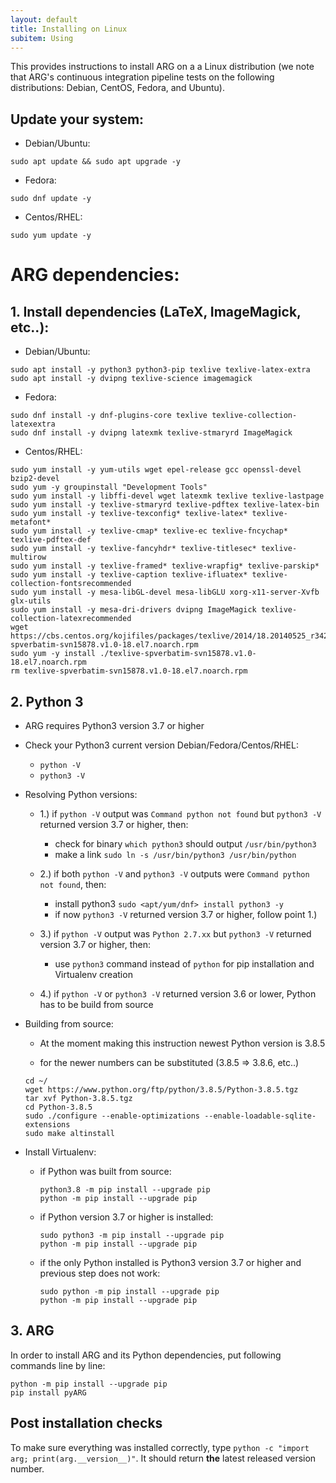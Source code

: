 ```yaml
---
layout: default
title: Installing on Linux
subitem: Using
---
```


This provides instructions to install ARG on a a Linux distribution (we note that ARG's continuous integration pipeline tests on the following distributions: Debian, CentOS, Fedora, and Ubuntu).

## Update your system:

-   Debian/Ubuntu:
```
sudo apt update && sudo apt upgrade -y
```
-   Fedora:  
```
sudo dnf update -y
```
-   Centos/RHEL:  
```
sudo yum update -y
```

# ARG dependencies:

## 1. Install dependencies (LaTeX, ImageMagick, etc..):

-   Debian/Ubuntu:
```
sudo apt install -y python3 python3-pip texlive texlive-latex-extra 
sudo apt install -y dvipng texlive-science imagemagick
```
-   Fedora:  
```
sudo dnf install -y dnf-plugins-core texlive texlive-collection-latexextra 
sudo dnf install -y dvipng latexmk texlive-stmaryrd ImageMagick
```
-   Centos/RHEL:  
```
sudo yum install -y yum-utils wget epel-release gcc openssl-devel bzip2-devel 
sudo yum -y groupinstall "Development Tools"
sudo yum install -y libffi-devel wget latexmk texlive texlive-lastpage
sudo yum install -y texlive-stmaryrd texlive-pdftex texlive-latex-bin
sudo yum install -y texlive-texconfig* texlive-latex* texlive-metafont*
sudo yum install -y texlive-cmap* texlive-ec texlive-fncychap* texlive-pdftex-def
sudo yum install -y texlive-fancyhdr* texlive-titlesec* texlive-multirow
sudo yum install -y texlive-framed* texlive-wrapfig* texlive-parskip* 
sudo yum install -y texlive-caption texlive-ifluatex* texlive-collection-fontsrecommended  
sudo yum install -y mesa-libGL-devel mesa-libGLU xorg-x11-server-Xvfb glx-utils
sudo yum install -y mesa-dri-drivers dvipng ImageMagick texlive-collection-latexrecommended
wget https://cbs.centos.org/kojifiles/packages/texlive/2014/18.20140525_r34255.el7/noarch/texlive-spverbatim-svn15878.v1.0-18.el7.noarch.rpm
sudo yum -y install ./texlive-spverbatim-svn15878.v1.0-18.el7.noarch.rpm
rm texlive-spverbatim-svn15878.v1.0-18.el7.noarch.rpm
```

## 2. Python 3

- ARG requires Python3 version 3.7 or higher

- Check your Python3 current version Debian/Fedora/Centos/RHEL:
  - `python -V`
  - `python3 -V`

- Resolving Python versions:

  - 1.) if `python -V` output was `Command python not found` but `python3 -V` returned version 3.7 or higher, then:
    - check for binary `which python3` should output `/usr/bin/python3`
    - make a link `sudo ln -s /usr/bin/python3 /usr/bin/python`
    
  - 2.) if both `python -V` and `python3 -V` outputs were `Command python not found`, then:
    - install python3 `sudo <apt/yum/dnf> install python3 -y`
    - if now `python3 -V` returned version 3.7 or higher, follow point 1.)

  - 3.) if `python -V` output was `Python 2.7.xx` but `python3 -V` returned version 3.7 or higher, then:
    - use `python3` command instead of `python` for pip installation and Virtualenv creation

  - 4.) if `python -V` or `python3 -V` returned version 3.6 or lower, Python has to be build from source

- Building from source:

  - At the moment making this instruction newest Python version is 3.8.5

  - for the newer numbers can be substituted (3.8.5 => 3.8.6, etc..)
  ```
  cd ~/
  wget https://www.python.org/ftp/python/3.8.5/Python-3.8.5.tgz
  tar xvf Python-3.8.5.tgz
  cd Python-3.8.5
  sudo ./configure --enable-optimizations --enable-loadable-sqlite-extensions
  sudo make altinstall
  ```

- Install Virtualenv:

  - if Python was built from source:
      ```
      python3.8 -m pip install --upgrade pip
      python -m pip install --upgrade pip
      ```

  - if Python version 3.7 or higher is installed:
      ```
      sudo python3 -m pip install --upgrade pip
      python -m pip install --upgrade pip
      ```

  - if the only Python installed is Python3 version 3.7 or higher and previous step does not work:
      ```
      sudo python -m pip install --upgrade pip
      python -m pip install --upgrade pip
      ```

## 3. ARG 

In order to install ARG and its Python dependencies, put following commands line by line:
```
python -m pip install --upgrade pip
pip install pyARG
```

## Post installation checks

To make sure everything was installed correctly, type `python -c "import arg; print(arg.__version__)"`. It should return **the** latest released version number. 
